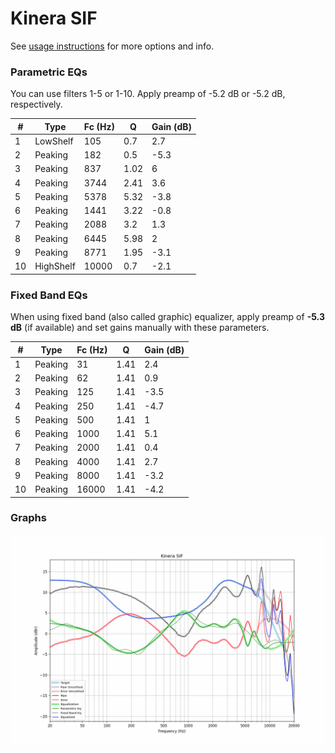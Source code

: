 # Kinera SIF
See [usage instructions](https://github.com/jaakkopasanen/AutoEq#usage) for more options and info.

### Parametric EQs
You can use filters 1-5 or 1-10. Apply preamp of -5.2 dB or -5.2 dB, respectively.

|   # | Type      |   Fc (Hz) |    Q |   Gain (dB) |
|-----|-----------|-----------|------|-------------|
|   1 | LowShelf  |       105 | 0.7  |         2.7 |
|   2 | Peaking   |       182 | 0.5  |        -5.3 |
|   3 | Peaking   |       837 | 1.02 |         6   |
|   4 | Peaking   |      3744 | 2.41 |         3.6 |
|   5 | Peaking   |      5378 | 5.32 |        -3.8 |
|   6 | Peaking   |      1441 | 3.22 |        -0.8 |
|   7 | Peaking   |      2088 | 3.2  |         1.3 |
|   8 | Peaking   |      6445 | 5.98 |         2   |
|   9 | Peaking   |      8771 | 1.95 |        -3.1 |
|  10 | HighShelf |     10000 | 0.7  |        -2.1 |

### Fixed Band EQs
When using fixed band (also called graphic) equalizer, apply preamp of **-5.3 dB** (if available) and set gains manually with these parameters.

|   # | Type    |   Fc (Hz) |    Q |   Gain (dB) |
|-----|---------|-----------|------|-------------|
|   1 | Peaking |        31 | 1.41 |         2.4 |
|   2 | Peaking |        62 | 1.41 |         0.9 |
|   3 | Peaking |       125 | 1.41 |        -3.5 |
|   4 | Peaking |       250 | 1.41 |        -4.7 |
|   5 | Peaking |       500 | 1.41 |         1   |
|   6 | Peaking |      1000 | 1.41 |         5.1 |
|   7 | Peaking |      2000 | 1.41 |         0.4 |
|   8 | Peaking |      4000 | 1.41 |         2.7 |
|   9 | Peaking |      8000 | 1.41 |        -3.2 |
|  10 | Peaking |     16000 | 1.41 |        -4.2 |

### Graphs
![](./Kinera%20SIF.png)
